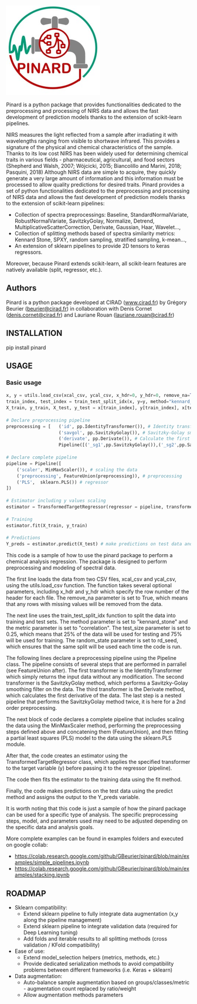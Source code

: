 ![alt text](https://github.com/gbeurier/pinard/blob/main/doc/logo_pinard.jpg?raw=true)

Pinard is a python package that provides functionalities dedicated to the preprocessing and processing of NIRS data and allows the fast development of prediction models thanks to the extension of scikit-learn pipelines.

NIRS measures the light reflected from a sample after irradiating it with wavelengths ranging from visible to shortwave infrared. This provides a signature of the physical
and chemical characteristics of the sample. Thanks to its low cost NIRS has been widely used for determining chemical traits in various fields - pharmaceutical, agricultural, and food sectors (Shepherd and Walsh, 2007; Wójcicki, 2015; Biancolillo and Marini, 2018; Pasquini, 2018)
Although NIRS data are simple to acquire, they quickly generate a very large amount of information and this information must be processed to allow quality predictions for desired traits.
Pinard provides a set of python functionalities dedicated to the preprocessing and processing of NIRS data and allows the fast development of prediction models thanks to the extension of scikit-learn pipelines:

- Collection of spectra preprocessings: Baseline, StandardNormalVariate, RobustNormalVariate, SavitzkyGolay, Normalize, Detrend, MultiplicativeScatterCorrection, Derivate, Gaussian, Haar, Wavelet...,
- Collection of splitting methods based of spectra similarity metrics: Kennard Stone, SPXY, random sampling, stratified sampling, k-mean...,
- An extension of sklearn pipelines to provide 2D tensors to keras regressors.

Moreover, because Pinard extends scikit-learn, all scikit-learn features are natively available (split, regressor, etc.).

## Authors

Pinard is a python package developed at CIRAD (www.cirad.fr) by Grégory Beurier (beurier@cirad.fr) in collaboration with Denis Cornet (denis.cornet@cirad.fr) and Lauriane Rouan (lauriane.rouan@cirad.fr)


## INSTALLATION

pip install pinard

## USAGE

### Basic usage
```python
x, y = utils.load_csv(xcal_csv, ycal_csv, x_hdr=0, y_hdr=0, remove_na=True) # Load data from CSV files, remove rows with missing values
train_index, test_index = train_test_split_idx(x, y=y, method="kennard_stone", metric="correlation" test_size=0.25, random_state=rd_seed) # Split data into training and test sets using the kennard_stone method and correlation metric, 25% of data is used for testing
X_train, y_train, X_test, y_test = x[train_index], y[train_index], x[test_index], y[test_index] # Assign data to training and test sets

# Declare preprocessing pipeline
preprocessing = [   ('id', pp.IdentityTransformer()), # Identity transformer, no change to the data
                    ('savgol', pp.SavitzkyGolay()), # Savitzky-Golay smoothing filter
                    ('derivate', pp.Derivate()), # Calculate the first derivative of the data
                    Pipeline([('_sg1',pp.SavitzkyGolay()),('_sg2',pp.SavitzkyGolay())]))] # nested pipeline to perform the Savitzky-Golay method twice for 2nd order preprocessing

# Declare complete pipeline
pipeline = Pipeline([
    ('scaler', MinMaxScaler()), # scaling the data
    ('preprocessing', FeatureUnion(preprocessing)), # preprocessing
    ('PLS',  sklearn.PLS()) # regressor
])

# Estimator including y values scaling
estimator = TransformedTargetRegressor(regressor = pipeline, transformer = MinMaxScaler())

# Training
estimator.fit(X_train, y_train)

# Predictions
Y_preds = estimator.predict(X_test) # make predictions on test data and assign to Y_preds variable

```

This code is a sample of how to use the pinard package to perform a chemical analysis regression. The package is designed to perform preprocessing and modeling of spectral data.

The first line loads the data from two CSV files, xcal_csv and ycal_csv, using the utils.load_csv function. The function takes several optional parameters, including x_hdr and y_hdr which specify the row number of the header for each file. The remove_na parameter is set to True, which means that any rows with missing values will be removed from the data.

The next line uses the train_test_split_idx function to split the data into training and test sets. The method parameter is set to "kennard_stone" and the metric parameter is set to "correlation". The test_size parameter is set to 0.25, which means that 25% of the data will be used for testing and 75% will be used for training. The random_state parameter is set to rd_seed, which ensures that the same split will be used each time the code is run.

The following lines declare a preprocessing pipeline using the Pipeline class. The pipeline consists of several steps that are performed in parrallel (see FeatureUnion after). The first transformer is the IdentityTransformer which simply returns the input data without any modification. The second transformer is the SavitzkyGolay method, which performs a Savitzky-Golay smoothing filter on the data. The third transformer is the Derivate method, which calculates the first derivative of the data. The last step is a nested pipeline that performs the SavitzkyGolay method twice, it is here for a 2nd order preprocessing.

The next block of code declares a complete pipeline that includes scaling the data using the MinMaxScaler method, performing the preprocessing steps defined above and concatening them (FeatureUnion), and then fitting a partial least squares (PLS) model to the data using the sklearn.PLS module.

After that, the code creates an estimator using the TransformedTargetRegressor class, which applies the specified transformer to the target variable (y) before passing it to the regressor (pipeline).

The code then fits the estimator to the training data using the fit method.

Finally, the code makes predictions on the test data using the predict method and assigns the output to the Y_preds variable.

It is worth noting that this code is just a sample of how the pinard package can be used for a specific type of analysis. The specific preprocessing steps, model, and parameters used may need to be adjusted depending on the specific data and analysis goals.

More complete examples can be found in examples folders and executed on google collab:
- https://colab.research.google.com/github/GBeurier/pinard/blob/main/examples/simple_pipelines.ipynb
- https://colab.research.google.com/github/GBeurier/pinard/blob/main/examples/stacking.ipynb


## ROADMAP

- Sklearn compatibility:
    - Extend sklearn pipeline to fully integrate data augmentation (x,y along the pipeline management)
    - Extend sklearn pipeline to integrate  validation data (required for Deep Learning tuning)
    - Add folds and iterable results to all splitting methods (cross validation / KFold compatibility)
- Ease of use:
    - Extend model_selection helpers (metrics, methods, etc.)
    - Provide dedicated serialization methods to avoid compatibility problems between different frameworks (i.e. Keras + sklearn)
- Data augmentation:
    - Auto-balance sample augmentation based on groups/classes/metric - augmentation count replaced by ratio/weight
    - Allow augmentation methods parameters